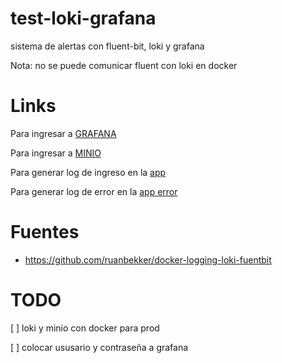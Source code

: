 # test-loki-grafana

sistema de alertas con fluent-bit, loki y grafana

Nota: no se puede comunicar fluent con loki en docker

# Links

Para ingresar a [GRAFANA](http://localhost:3000/)

Para ingresar a [MINIO](http://localhost:3000/)

Para generar log de ingreso en la [app](http://localhost:8080/)

Para generar log de error en la [app error](http://localhost:8080/test)
# Fuentes

- https://github.com/ruanbekker/docker-logging-loki-fuentbit

# TODO

[ ] loki y minio con docker para prod

[ ] colocar ususario y contraseña a grafana